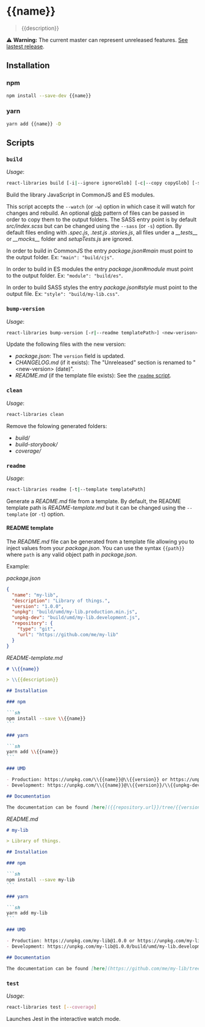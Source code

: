 # {{name}}

> {{description}}

⚠️ **Warning:** The current master can represent unreleased features.
[See lastest release]({{repository.url}}/tree/react-libraries-{{version}}/packages/react-libraries).

## Installation

### npm

```sh
npm install --save-dev {{name}}
```

### yarn

```sh
yarn add {{name}} -D
```

## Scripts

### `build`

_Usage_:

```sh
react-libraries build [-i|--ignore ignoreGlob] [-c|--copy copyGlob] [-s|--sass sassEntry] [-w|--watch]
```

Build the library JavaScript in CommonJS and ES modules.

This script accepts the `--watch` (or `-w`) option in which case it will watch for changes and rebuild.
An optional [glob](https://www.npmjs.com/package/glob) pattern of files can be passed in order to copy them to the output folders.
The SASS entry point is by default _src/index.scss_ but can be changed using the `--sass` (or `-s`) option.
By default files ending with _.spec.js_, _.test.js_ _.stories.js_, all files under a <em>\_\_tests\_\_</em> or <em>\_\_mocks\_\_</em> folder and _setupTests.js_ are ignored.

In order to build in CommonJS the entry _package.json#main_ must point to the output folder.
Ex: `"main": "build/cjs"`.

In order to build in ES modules the entry _package.json#module_ must point to the output folder.
Ex: `"module": "build/es"`.

In order to build SASS styles the entry _package.json#style_ must point to the output file.
Ex: `"style": "build/my-lib.css"`.

### `bump-version`

_Usage_:

```sh
react-libraries bump-version [-r|--readme templatePath>] <new-verison>
```

Update the following files with the new version:

- _package.json_: The `version` field is updated.
- _CHANGELOG.md_ (if it exists): The "Unreleased" section is renamed to "\<new-version> (date)".
- _README.md_ (if the template file exists): See the [`readme` script](#readme).

### `clean`

_Usage_:

```sh
react-libraries clean
```

Remove the folowing generated folders:

- _build/_
- _build-storybook/_
- _coverage/_

### `readme`

_Usage_:

```sh
react-libraries readme [-t|--template templatePath]
```

Generate a _README.md_ file from a template.
By default, the README template path is _README-template.md_ but it can be changed using the `--template` (or `-t`) option.

#### README template

The _README.md_ file can be generated from a template file allowing you to inject values from your _package.json_.
You can use the syntax `{{path}}` where `path` is any valid object path in _package.json_.

Example:

_package.json_

```json
{
  "name": "my-lib",
  "description": "Library of things.",
  "version": "1.0.0",
  "unpkg": "build/umd/my-lib.production.min.js",
  "unpkg-dev": "build/umd/my-lib.development.js",
  "repository": {
    "type": "git",
    "url": "https://github.com/me/my-lib"
  }
}
```

_README-template.md_

````md
# \\{{name}}

> \\{{description}}

## Installation

### npm

```sh
npm install --save \\{{name}}
```

### yarn

```sh
yarn add \\{{name}}
```

### UMD

- Production: https://unpkg.com/\\{{name}}@\\{{version}} or https://unpkg.com/\\{name}@\\{{version}}/\\{{unpkg}}
- Development: https://unpkg.com/\\{{name}}@\\{{version}}/\\{{unpkg-dev}}

## Documentation

The documentation can be found [here]({{repository.url}}/tree/{{version}}/docs).
````

_README.md_

````md
# my-lib

> Library of things.

## Installation

### npm

```sh
npm install --save my-lib
```

### yarn

```sh
yarn add my-lib
```

### UMD

- Production: https://unpkg.com/my-lib@1.0.0 or https://unpkg.com/my-lib@1.0.0/build/umd/my-lib.production.min.js
- Development: https://unpkg.com/my-lib@1.0.0/build/umd/my-lib.development.js

## Documentation

The documentation can be found [here](https://github.com/me/my-lib/tree/1.0.0/docs).
````

### `test`

_Usage_:

```sh
react-libraries test [--coverage]
```

Launches Jest in the interactive watch mode.
